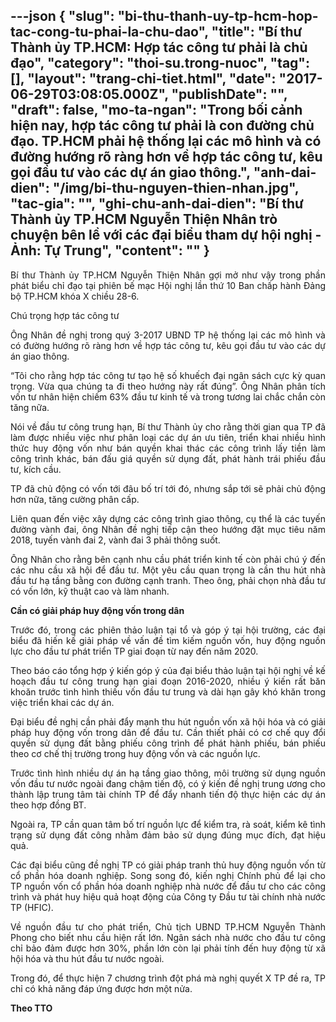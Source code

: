 ---json
{
    "slug": "bi-thu-thanh-uy-tp-hcm-hop-tac-cong-tu-phai-la-chu-dao",
    "title": "Bí thư Thành ủy TP.HCM: Hợp tác công tư phải là chủ đạo",
    "category": "thoi-su.trong-nuoc",
    "tag": [],
    "layout": "trang-chi-tiet.html",
    "date": "2017-06-29T03:08:05.000Z",
    "publishDate": "",
    "draft": false,
    "mo-ta-ngan": "Trong bối cảnh hiện nay, hợp tác công tư phải là con đường chủ đạo. TP.HCM phải hệ thống lại các mô hình và có đường hướng rõ ràng hơn về hợp tác công tư, kêu gọi đầu tư vào các dự án giao thông.",
    "anh-dai-dien": "/img/bi-thu-nguyen-thien-nhan.jpg",
    "tac-gia": "",
    "ghi-chu-anh-dai-dien": "Bí thư Thành ủy TP.HCM Nguyễn Thiện Nhân trò chuyện bên lề với các đại biểu tham dự hội nghị - Ảnh: Tự Trung",
    "__content__": ""
}
---
<p style="text-align:justify">B&iacute; thư Th&agrave;nh ủy TP.HCM Nguyễn Thiện Nh&acirc;n gợi mở như vậy trong phần ph&aacute;t biểu chỉ đạo tại phi&ecirc;n bế mạc&nbsp;Hội nghị lần thứ 10 Ban chấp h&agrave;nh Đảng bộ TP.HCM kh&oacute;a X chiều 28-6.&nbsp;</p>

<p style="text-align:justify">Ch&uacute; trọng hợp t&aacute;c&nbsp;c&ocirc;ng tư</p>

<p style="text-align:justify">&Ocirc;ng Nh&acirc;n đề nghị trong qu&yacute; 3-2017 UBND TP hệ thống lại c&aacute;c m&ocirc; h&igrave;nh v&agrave; c&oacute; đường hướng r&otilde; r&agrave;ng hơn về hợp t&aacute;c c&ocirc;ng tư, k&ecirc;u gọi đầu tư v&agrave;o c&aacute;c dự &aacute;n giao th&ocirc;ng.</p>

<p style="text-align:justify">&ldquo;T&ocirc;i cho rằng hợp t&aacute;c c&ocirc;ng tư tạo hệ số khuếch đại ng&acirc;n s&aacute;ch cực kỳ quan trọng. Vừa qua ch&uacute;ng ta đi theo hướng n&agrave;y rất đ&uacute;ng&rdquo;. &Ocirc;ng Nh&acirc;n ph&acirc;n t&iacute;ch vốn tư nh&acirc;n hiện chiếm 63% đầu tư kinh tế v&agrave; trong tương lai chắc chắn c&ograve;n tăng nữa.</p>

<p style="text-align:justify">N&oacute;i về đầu tư c&ocirc;ng trung hạn, B&iacute; thư Th&agrave;nh ủy cho rằng thời gian qua TP đ&atilde; l&agrave;m được nhiều việc như ph&acirc;n loại c&aacute;c dự &aacute;n ưu ti&ecirc;n, triển khai nhiều h&igrave;nh thức huy động vốn như b&aacute;n quyền khai th&aacute;c c&aacute;c c&ocirc;ng tr&igrave;nh lấy tiền l&agrave;m c&ocirc;ng tr&igrave;nh kh&aacute;c, b&aacute;n đấu gi&aacute; quyền sử dụng đất, ph&aacute;t h&agrave;nh tr&aacute;i phiếu đầu tư, k&iacute;ch cầu.</p>

<p style="text-align:justify">TP đ&atilde; chủ động c&oacute; vốn tới đ&acirc;u bố tr&iacute; tới đ&oacute;, nhưng sắp tới sẽ phải chủ động hơn nữa, tăng cường ph&acirc;n cấp.</p>

<p style="text-align:justify">Li&ecirc;n quan đến việc x&acirc;y dựng c&aacute;c c&ocirc;ng tr&igrave;nh giao th&ocirc;ng, cụ thể l&agrave; c&aacute;c tuyến đường v&agrave;nh đai, &ocirc;ng Nh&acirc;n đề nghị tiếp cận theo hướng đặt mục ti&ecirc;u năm 2018, tuyến v&agrave;nh đai 2, v&agrave;nh đai 3 phải th&ocirc;ng suốt.</p>

<p style="text-align:justify">&Ocirc;ng Nh&acirc;n cho rằng b&ecirc;n cạnh nhu cầu ph&aacute;t triển kinh tế c&ograve;n phải ch&uacute; &yacute; đến c&aacute;c nhu cầu x&atilde; hội để đầu tư. Một y&ecirc;u cầu quan trọng l&agrave; cần thu h&uacute;t nh&agrave; đầu tư hạ tầng bằng con đường cạnh tranh. Theo &ocirc;ng, phải chọn nh&agrave; đầu tư c&oacute; vốn lớn, kỹ thuật cao v&agrave; l&agrave;m nhanh.</p>

<p style="text-align:justify"><strong>Cần c&oacute; giải ph&aacute;p huy động vốn trong d&acirc;n</strong></p>

<p style="text-align:justify">Trước đ&oacute;, trong c&aacute;c phi&ecirc;n thảo luận tại tổ v&agrave; g&oacute;p &yacute; tại hội trường, c&aacute;c đại biểu đ&atilde; hiến kế giải ph&aacute;p về vấn đề t&igrave;m kiếm nguồn vốn, huy động nguồn lực cho đầu tư ph&aacute;t triển TP giai đoạn từ nay đến năm 2020.</p>

<p style="text-align:justify">Theo b&aacute;o c&aacute;o tổng hợp &yacute; kiến g&oacute;p &yacute; của đại biểu thảo luận tại hội nghị về kế hoạch đầu tư c&ocirc;ng trung hạn giai đoạn 2016-2020, nhiều &yacute; kiến rất băn khoăn trước t&igrave;nh h&igrave;nh thiếu vốn đầu tư trung v&agrave; d&agrave;i hạn g&acirc;y kh&oacute; khăn trong việc triển khai c&aacute;c dự &aacute;n.&nbsp;</p>

<p style="text-align:justify">Đại biểu đề nghị cần phải đẩy mạnh thu h&uacute;t nguồn vốn x&atilde; hội h&oacute;a v&agrave; c&oacute; giải ph&aacute;p huy động vốn trong d&acirc;n để đầu tư. Cần thiết phải c&oacute; cơ chế quy đổi quyền sử dụng đất bằng phiếu c&ocirc;ng tr&igrave;nh để ph&aacute;t h&agrave;nh phiếu, b&aacute;n phiếu theo cơ chế thị trường trong huy động vốn v&agrave; c&aacute;c nguồn lực.</p>

<p style="text-align:justify">Trước t&igrave;nh h&igrave;nh nhiều dự &aacute;n hạ tầng giao th&ocirc;ng, m&ocirc;i trường sử dụng nguồn vốn đầu tư nước ngo&agrave;i đang chậm tiến độ, c&oacute; &yacute; kiến đề nghị trung ương cho th&agrave;nh lập trung t&acirc;m t&agrave;i ch&iacute;nh TP để đẩy nhanh tiến độ thực hiện c&aacute;c dự &aacute;n theo hợp đồng BT.&nbsp;</p>

<p style="text-align:justify">Ngo&agrave;i ra, TP cần quan t&acirc;m bố tr&iacute; nguồn lực để kiểm tra, r&agrave; so&aacute;t, kiểm k&ecirc; t&igrave;nh trạng sử dụng đất c&ocirc;ng nhằm đảm bảo sử dụng đ&uacute;ng mục đ&iacute;ch, đạt hiệu quả.</p>

<p style="text-align:justify">C&aacute;c đại biểu cũng đề nghị TP c&oacute; giải ph&aacute;p tranh thủ huy động nguồn vốn từ cổ phần h&oacute;a doanh nghiệp. Song song đ&oacute;, kiến nghị Ch&iacute;nh phủ để lại cho TP nguồn vốn cổ phần h&oacute;a doanh nghiệp nh&agrave; nước để đầu tư cho c&aacute;c c&ocirc;ng tr&igrave;nh v&agrave; ph&aacute;t huy hiệu quả hoạt động của C&ocirc;ng ty Đầu tư t&agrave;i ch&iacute;nh nh&agrave; nước TP (HFIC).</p>

<p style="text-align:justify">Về nguồn đầu tư cho ph&aacute;t triển, Chủ tịch UBND TP.HCM Nguyễn Th&agrave;nh Phong cho biết nhu cầu hiện rất lớn. Ng&acirc;n s&aacute;ch nh&agrave; nước cho đầu tư c&ocirc;ng chỉ bảo đảm được hơn 30%, phần lớn c&ograve;n lại phải t&iacute;nh đến huy động từ x&atilde; hội h&oacute;a v&agrave; thu h&uacute;t đầu tư nước ngo&agrave;i.&nbsp;</p>

<p style="text-align:justify">Trong đ&oacute;, để thực hiện 7 chương tr&igrave;nh đột ph&aacute; m&agrave; nghị quyết X TP đề ra, TP chỉ c&oacute; khả năng đ&aacute;p ứng được hơn một nửa.</p>

<p style="text-align:justify"><strong>Theo TTO</strong></p>

